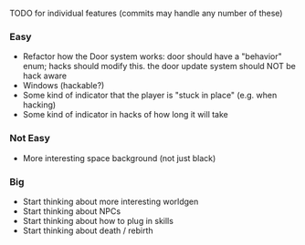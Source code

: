 TODO for individual features (commits may handle any number of these)

### Easy

- Refactor how the Door system works: door should have a "behavior" enum; hacks should modify this.
  the door update system should NOT be hack aware
- Windows (hackable?)
- Some kind of indicator that the player is "stuck in place" (e.g. when hacking)
- Some kind of indicator in hacks of how long it will take

### Not Easy

- More interesting space background (not just black)

### Big

- Start thinking about more interesting worldgen
- Start thinking about NPCs
- Start thinking about how to plug in skills
- Start thinking about death / rebirth
